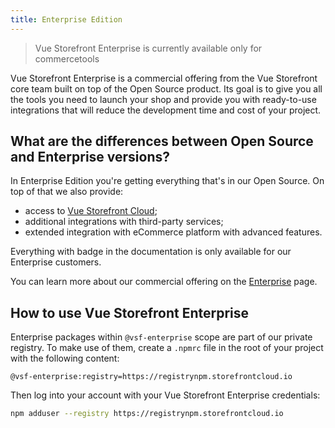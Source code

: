 ```yaml
---
title: Enterprise Edition
---
```


> Vue Storefront Enterprise is currently available only for commercetools

Vue Storefront Enterprise is a commercial offering from the Vue Storefront core team built on top of the Open Source product. Its goal is to give you all the tools you need to launch your shop and provide you with ready-to-use integrations that will reduce the development time and cost of your project.

## What are the differences between Open Source and Enterprise versions?

In Enterprise Edition you're getting everything that's in our Open Source. On top of that we also provide:

- access to [Vue Storefront Cloud](https://www.vuestorefront.io/cloud);
- additional integrations with third-party services;
- extended integration with eCommerce platform with advanced features.

Everything with <Badge text="Enterprise" type="info" /> badge in the documentation is only available for our Enterprise customers.

You can learn more about our commercial offering on the [Enterprise](https://www.vuestorefront.io/enterprise) page.

## How to use Vue Storefront Enterprise

Enterprise packages within `@vsf-enterprise` scope are part of our private registry. To make use of them, create a `.npmrc` file in the root of your project with the following content:

```
@vsf-enterprise:registry=https://registrynpm.storefrontcloud.io
```

Then log into your account with your Vue Storefront Enterprise credentials:

```bash
npm adduser --registry https://registrynpm.storefrontcloud.io
```
